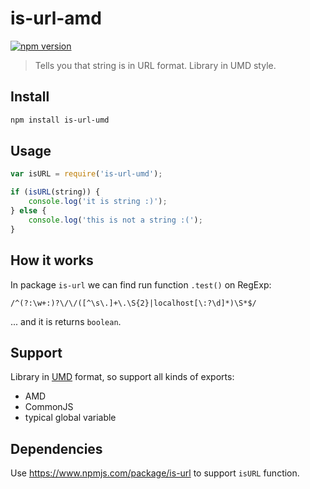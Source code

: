 # is-url-amd

[![npm version](https://badge.fury.io/js/is-url-umd.svg)](https://badge.fury.io/js/is-url-umd)

> Tells you that string is in URL format. Library in UMD style.

## Install

```bash
npm install is-url-umd
```

## Usage

```javascript
var isURL = require('is-url-umd');

if (isURL(string)) {
    console.log('it is string :)');
} else {
    console.log('this is not a string :(');
}

```

## How it works

In package `is-url` we can find run function `.test()` on RegExp:

```
/^(?:\w+:)?\/\/([^\s\.]+\.\S{2}|localhost[\:?\d]*)\S*$/
```

... and it is returns `boolean`.

## Support

Library in [UMD](https://github.com/umdjs/umd) format, so support all kinds of exports:

 * AMD
 * CommonJS
 * typical global variable

## Dependencies

Use https://www.npmjs.com/package/is-url to support `isURL` function.
